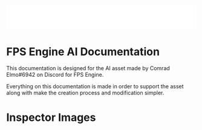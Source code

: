 <p align="center">
 <img src="https://github.com/dylangobey/FPSE-AI-Documentation/blob/main/Img/Logo.png" alt="FPS Engine Logo"></a>
</p>

# FPS Engine AI Documentation
This documentation is designed for the AI asset made by Comrad Elmo#6942 on Discord for FPS Engine.

Everything on this documentation is made in order to support the asset along with make the creation process and modification simpler.

# Inspector Images

